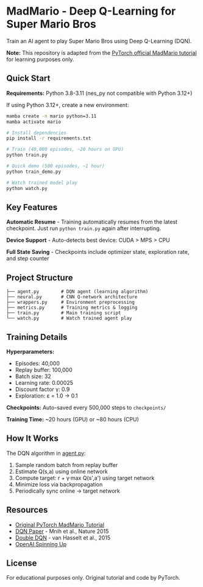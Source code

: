 # MadMario - Deep Q-Learning for Super Mario Bros

Train an AI agent to play Super Mario Bros using Deep Q-Learning (DQN).

**Note:** This repository is adapted from the [PyTorch official MadMario tutorial](https://pytorch.org/tutorials/intermediate/mario_rl_tutorial.html) for learning purposes only.

## Quick Start

**Requirements:** Python 3.8-3.11 (nes_py not compatible with Python 3.12+)

If using Python 3.12+, create a new environment:
```bash
mamba create -n mario python=3.11
mamba activate mario
```

```bash
# Install dependencies
pip install -r requirements.txt

# Train (40,000 episodes, ~20 hours on GPU)
python train.py

# Quick demo (500 episodes, ~1 hour)
python train_demo.py

# Watch trained model play
python watch.py
```

## Key Features

**Automatic Resume** - Training automatically resumes from the latest checkpoint. Just run `python train.py` again after interrupting.

**Device Support** - Auto-detects best device: CUDA > MPS > CPU

**Full State Saving** - Checkpoints include optimizer state, exploration rate, and step counter

## Project Structure

```
├── agent.py        # DQN agent (learning algorithm)
├── neural.py       # CNN Q-network architecture
├── wrappers.py     # Environment preprocessing
├── metrics.py      # Training metrics & logging
├── train.py        # Main training script
└── watch.py        # Watch trained agent play
```

## Training Details

**Hyperparameters:**
- Episodes: 40,000
- Replay buffer: 100,000
- Batch size: 32
- Learning rate: 0.00025
- Discount factor γ: 0.9
- Exploration: ε = 1.0 → 0.1

**Checkpoints:** Auto-saved every 500,000 steps to `checkpoints/`

**Training Time:** ~20 hours (GPU) or ~80 hours (CPU)

## How It Works

The DQN algorithm in [agent.py](agent.py):
1. Sample random batch from replay buffer
2. Estimate Q(s,a) using online network
3. Compute target: r + γ·max Q(s',a') using target network
4. Minimize loss via backpropagation
5. Periodically sync online → target network

## Resources

- [Original PyTorch MadMario Tutorial](https://pytorch.org/tutorials/intermediate/mario_rl_tutorial.html)
- [DQN Paper](https://www.nature.com/articles/nature14236) - Mnih et al., Nature 2015
- [Double DQN](https://arxiv.org/abs/1509.06461) - van Hasselt et al., 2015
- [OpenAI Spinning Up](https://spinningup.openai.com/en/latest/)

## License

For educational purposes only. Original tutorial and code by PyTorch.

